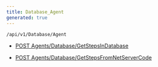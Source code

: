 ```yaml
---
title: Database_Agent
generated: true
---
```


```http
/api/v1/Database/Agent
```




* [POST Agents/Database/GetStepsInDatabase](v1DatabaseAgent_GetStepsInDatabase.md)

* [POST Agents/Database/GetStepsFromNetServerCode](v1DatabaseAgent_GetStepsFromNetServerCode.md)